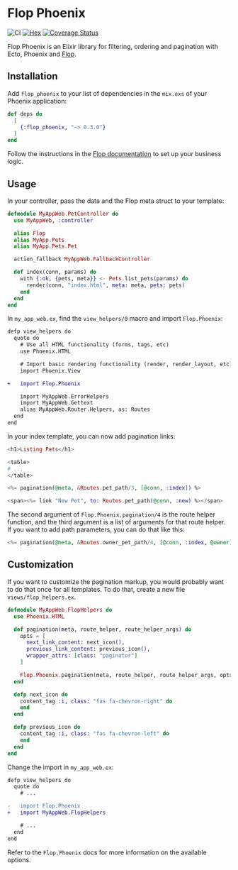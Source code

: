 # Flop Phoenix

![CI](https://github.com/woylie/flop_phoenix/workflows/CI/badge.svg) [![Hex](https://img.shields.io/hexpm/v/flop_phoenix)](https://hex.pm/packages/flop_phoenix) [![Coverage Status](https://coveralls.io/repos/github/woylie/flop_phoenix/badge.svg)](https://coveralls.io/github/woylie/flop_phoenix)

Flop Phoenix is an Elixir library for filtering, ordering and pagination
with Ecto, Phoenix and [Flop](https://hex.pm/packages/flop).

## Installation

Add `flop_phoenix` to your list of dependencies in the `mix.exs` of your Phoenix
application:

```elixir
def deps do
  [
    {:flop_phoenix, "~> 0.3.0"}
  ]
end
```

Follow the instructions in the
[Flop documentation](https://hex.pm/packages/flop) to set up your business
logic.

## Usage

In your controller, pass the data and the Flop meta struct to your template:

```elixir
defmodule MyAppWeb.PetController do
  use MyAppWeb, :controller

  alias Flop
  alias MyApp.Pets
  alias MyApp.Pets.Pet

  action_fallback MyAppWeb.FallbackController

  def index(conn, params) do
    with {:ok, {pets, meta}} <- Pets.list_pets(params) do
      render(conn, "index.html", meta: meta, pets: pets)
    end
  end
end
```

In `my_app_web.ex`, find the `view_helpers/0` macro and import `Flop.Phoenix`:

```diff
defp view_helpers do
  quote do
    # Use all HTML functionality (forms, tags, etc)
    use Phoenix.HTML

    # Import basic rendering functionality (render, render_layout, etc)
    import Phoenix.View

+   import Flop.Phoenix

    import MyAppWeb.ErrorHelpers
    import MyAppWeb.Gettext
    alias MyAppWeb.Router.Helpers, as: Routes
  end
end
```

In your index template, you can now add pagination links:

```elixir
<h1>Listing Pets</h1>

<table>
# ...
</table>

<%= pagination(@meta, &Routes.pet_path/3, [@conn, :index]) %>

<span><%= link "New Pet", to: Routes.pet_path(@conn, :new) %></span>
```

The second argument of `Flop.Phoenix.pagination/4` is the route helper function,
and the third argument is a list of arguments for that route helper. If you
want to add path parameters, you can do that like this:

```elixir
<%= pagination(@meta, &Routes.owner_pet_path/4, [@conn, :index, @owner]) %>
```

## Customization

If you want to customize the pagination markup, you would probably want to do
that once for all templates. To do that, create a new file
`views/flop_helpers.ex`.

```elixir
defmodule MyAppWeb.FlopHelpers do
  use Phoenix.HTML

  def pagination(meta, route_helper, route_helper_args) do
    opts = [
      next_link_content: next_icon(),
      previous_link_content: previous_icon(),
      wrapper_attrs: [class: "paginator"]
    ]

    Flop.Phoenix.pagination(meta, route_helper, route_helper_args, opts)
  end

  defp next_icon do
    content_tag :i, class: "fas fa-chevron-right" do
    end
  end

  defp previous_icon do
    content_tag :i, class: "fas fa-chevron-left" do
    end
  end
end
```

Change the import in `my_app_web.ex`:

```diff
defp view_helpers do
  quote do
    # ...

-   import Flop.Phoenix
+   import MyAppWeb.FlopHelpers

    # ...
  end
end
```

Refer to the `Flop.Phoenix` docs for more information on the available options.
